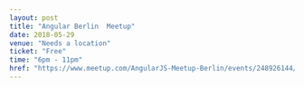 ```yaml
---
layout: post
title: "Angular Berlin  Meetup"
date: 2018-05-29
venue: "Needs a location"
ticket: "Free"
time: "6pm - 11pm"
href: "https://www.meetup.com/AngularJS-Meetup-Berlin/events/248926144/"
---
```

